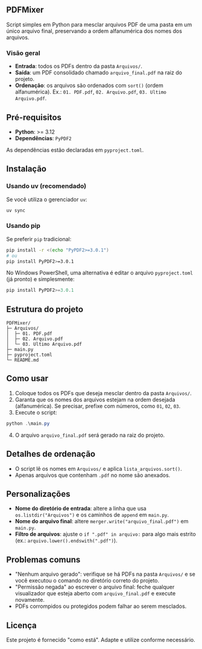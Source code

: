 ## PDFMixer

Script simples em Python para mesclar arquivos PDF de uma pasta em um único arquivo final, preservando a ordem alfanumérica dos nomes dos arquivos.

### Visão geral
- **Entrada**: todos os PDFs dentro da pasta `Arquivos/`.
- **Saída**: um PDF consolidado chamado `arquivo_final.pdf` na raiz do projeto.
- **Ordenação**: os arquivos são ordenados com `sort()` (ordem alfanumérica). Ex.: `01. PDF.pdf`, `02. Arquivo.pdf`, `03. Ultimo Arquivo.pdf`.

## Pré-requisitos
- **Python**: >= 3.12
- **Dependências**: `PyPDF2`

As dependências estão declaradas em `pyproject.toml`.

## Instalação

### Usando uv (recomendado)
Se você utiliza o gerenciador `uv`:

```bash
uv sync
```

### Usando pip
Se preferir `pip` tradicional:

```bash
pip install -r <(echo "PyPDF2>=3.0.1")
# ou
pip install PyPDF2>=3.0.1
```

No Windows PowerShell, uma alternativa é editar o arquivo `pyproject.toml` (já pronto) e simplesmente:

```powershell
pip install PyPDF2>=3.0.1
```

## Estrutura do projeto

```
PDFMixer/
├─ Arquivos/
│  ├─ 01. PDF.pdf
│  ├─ 02. Arquivo.pdf
│  └─ 03. Ultimo Arquivo.pdf
├─ main.py
├─ pyproject.toml
└─ README.md
```

## Como usar
1. Coloque todos os PDFs que deseja mesclar dentro da pasta `Arquivos/`.
2. Garanta que os nomes dos arquivos estejam na ordem desejada (alfanumérica). Se precisar, prefixe com números, como `01`, `02`, `03`.
3. Execute o script:

```powershell
python .\main.py
```

4. O arquivo `arquivo_final.pdf` será gerado na raiz do projeto.

## Detalhes de ordenação
- O script lê os nomes em `Arquivos/` e aplica `lista_arquivos.sort()`.
- Apenas arquivos que contenham `.pdf` no nome são anexados.

## Personalizações
- **Nome do diretório de entrada**: altere a linha que usa `os.listdir("Arquivos")` e os caminhos de `append` em `main.py`.
- **Nome do arquivo final**: altere `merger.write("arquivo_final.pdf")` em `main.py`.
- **Filtro de arquivos**: ajuste o `if ".pdf" in arquivo:` para algo mais estrito (ex.: `arquivo.lower().endswith(".pdf")`).

## Problemas comuns
- "Nenhum arquivo gerado": verifique se há PDFs na pasta `Arquivos/` e se você executou o comando no diretório correto do projeto.
- "Permissão negada" ao escrever o arquivo final: feche qualquer visualizador que esteja aberto com `arquivo_final.pdf` e execute novamente.
- PDFs corrompidos ou protegidos podem falhar ao serem mesclados.

## Licença
Este projeto é fornecido "como está". Adapte e utilize conforme necessário.


